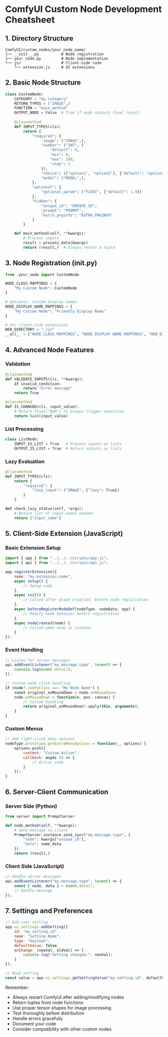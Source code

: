 # ComfyUI Custom Node Development Cheatsheet

## 1. Directory Structure
```
ComfyUI/custom_nodes/your_node_name/
├── __init__.py          # Node registration
├── your_node.py         # Node implementation
└── js/                  # Client-side code
    └── extension.js     # UI extensions
```

## 2. Basic Node Structure
```python
class CustomNode:
    CATEGORY = "my_category"
    RETURN_TYPES = ("IMAGE",)
    FUNCTION = "main_method"
    OUTPUT_NODE = False  # True if node outputs final result
    
    @classmethod
    def INPUT_TYPES(cls):
        return {
            "required": {
                "image": ("IMAGE",),
                "number": ("INT", {
                    "default": 0,
                    "min": 0,
                    "max": 100,
                    "step": 1
                }),
                "choice": (["option1", "option2"], {"default": "option1"}),
                "model": ("MODEL",),
            },
            "optional": {
                "optional_param": ("FLOAT", {"default": 1.0})
            },
            "hidden": {
                "unique_id": "UNIQUE_ID",
                "prompt": "PROMPT",
                "extra_pnginfo": "EXTRA_PNGINFO"
            }
        }

    def main_method(self, **kwargs):
        # Process inputs
        result = process_data(kwargs)
        return (result,)  # Always return a tuple
```

## 3. Node Registration (__init__.py)
```python
from .your_node import CustomNode

NODE_CLASS_MAPPINGS = {
    "My Custom Node": CustomNode
}

# Optional: Custom display names
NODE_DISPLAY_NAME_MAPPINGS = {
    "My Custom Node": "Friendly Display Name"
}

# For client-side extensions
WEB_DIRECTORY = "./js"
__all__ = ["NODE_CLASS_MAPPINGS", "NODE_DISPLAY_NAME_MAPPINGS", "WEB_DIRECTORY"]
```

## 4. Advanced Node Features

### Validation
```python
@classmethod
def VALIDATE_INPUTS(cls, **kwargs):
    if invalid_condition:
        return "Error message"
    return True

@classmethod
def IS_CHANGED(cls, input_value):
    # Return float("NaN") to always trigger execution
    return hash(input_value)
```

### List Processing
```python
class ListNode:
    INPUT_IS_LIST = True   # Process inputs as lists
    OUTPUT_IS_LIST = True  # Return outputs as lists
```

### Lazy Evaluation
```python
@classmethod
def INPUT_TYPES(cls):
    return {
        "required": {
            "lazy_input": ("IMAGE", {"lazy": True})
        }
    }

def check_lazy_status(self, *args):
    # Return list of input names needed
    return ["input_name"]
```

## 5. Client-Side Extension (JavaScript)

### Basic Extension Setup
```javascript
import { app } from "../../../scripts/app.js";
import { api } from "../../../scripts/api.js";

app.registerExtension({
    name: "my.extension.name",
    async setup() {
        // Setup code
    },
    async init() {
        // Called after graph creation, before node registration
    },
    async beforeRegisterNodeDef(nodeType, nodeData, app) {
        // Modify node behavior before registration
    },
    async nodeCreated(node) {
        // Called when node is created
    }
});
```

### Event Handling
```javascript
// Listen for server messages
api.addEventListener("my.message.type", (event) => {
    console.log(event.detail);
});

// Custom node click handling
if (node?.comfyClass === "My Node Name") {
    const original_onMouseDown = node.onMouseDown;
    node.onMouseDown = function(e, pos, canvas) {
        // Custom handling
        return original_onMouseDown?.apply(this, arguments);
    }
}
```

### Custom Menus
```javascript
// Add right-click menu options
nodeType.prototype.getExtraMenuOptions = function(_, options) {
    options.push({
        content: "Custom Action",
        callback: async () => {
            // Action code
        }
    });
}
```

## 6. Server-Client Communication

### Server Side (Python)
```python
from server import PromptServer

def node_method(self, **kwargs):
    # Send message to client
    PromptServer.instance.send_sync("my.message.type", {
        "node": kwargs["unique_id"],
        "data": some_data
    })
    return (result,)
```

### Client Side (JavaScript)
```javascript
// Handle server messages
api.addEventListener("my.message.type", (event) => {
    const { node, data } = event.detail;
    // Handle message
});
```

## 7. Settings and Preferences
```javascript
// Add user setting
app.ui.settings.addSetting({
    id: "my.setting.id",
    name: "Setting Name",
    type: "boolean",
    defaultValue: false,
    onChange: (newVal, oldVal) => {
        console.log("Setting changed:", newVal);
    }
});

// Read setting
const value = app.ui.settings.getSettingValue("my.setting.id", defaultValue);
```

Remember:
- Always restart ComfyUI after adding/modifying nodes
- Return tuples from node functions
- Use proper tensor shapes for image processing
- Test thoroughly before distribution
- Handle errors gracefully
- Document your code
- Consider compatibility with other custom nodes